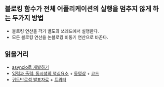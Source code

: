 ## 블로킹 함수가 전체 어플리케이션의 실행을 멈추지 않게 하는 두가지 방법
- 블로킹 연산을 각기 별도의 쓰레드에서 실행한다.
- 모든 블로킹 연산을 논블로킹 비동기 연산으로 바꾼다.

## 읽을거리
- [asyncio로 개발하기](https://docs.python.org/3/library/asyncio-dev.html)
- [입력과 출력: 동시성의 핵심요소](https://bit.ly/1f6DIZo) + [동영상](http://bit.ly/1HGuRY2) + [코드](http://bit.ly/1HGub4K)
- [귀도반로섬 발표자료](http://bit.ly/1HGueh0) + [트위터](http://bit.ly/1HGuexy)